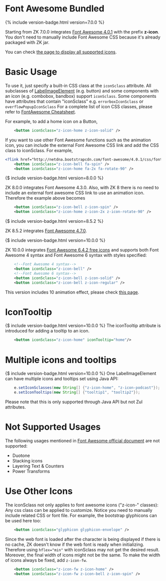 # Font Awesome Bundled

{% include version-badge.html version=7.0.0 %}

Starting from ZK 7.0.0 integrates [Font Awesome 4.0.1](https://fontawesomelib.com/releases/4.0.1/list/all/index.html)
with the prefix **z-icon**. You don't need to manually include Font
Awesome CSS because it's already packaged with ZK jar.

You can check [the page to display all supported icons](https://github.com/zkoss/zkbooks/blob/master/developersreference/developersreference/src/main/webapp/integration/font-awesome-icons.zul).

# Basic Usage

To use it, just specify a built-in CSS class at the `iconSclass`
attribute. All subclasses of
[LabelImageElement](https://www.zkoss.org/javadoc/latest/zk/org/zkoss/zul/impl/LabelImageElement.html)
(e.g. button) and some components with an icon (e.g. combobox, bandbox)
support `iconSclass`. Some components have attributes that contain
"iconSclass" e.g. `errorboxIconSclass` or `overflowPopupIconSclass` For
a complete list of icon CSS classes, please refer to [FontAwesome Cheatsheet](http://fontawesome.io/cheatsheet/).

For example, to add a home icon on a Button,

```xml
    <button iconSclass="z-icon-home z-icon-solid" />
```

If you want to use other Font Awesome functions such as the animation
icon, you can include the external Font Awesome CSS link and add the CSS
class to iconSclass. For example,

```xml
<?link href="http://netdna.bootstrapcdn.com/font-awesome/4.0.1/css/font-awesome.css" rel="stylesheet"?>
    <button iconSclass="z-icon-bell fa-spin" />
    <button iconSclass="z-icon-home fa-2x fa-rotate-90" />
```

{$ include version-badge.html version=8.0.0 %}

ZK 8.0.0 integrates Font Awesome 4.3.0. Also, with ZK 8 there is no need
to include an external font awesome CSS link to use an animation icon.
Therefore the example above becomes

```xml
    <button iconSclass="z-icon-bell z-icon-spin" />
    <button iconSclass="z-icon-home z-icon-2x z-icon-rotate-90" />
```

{$ include version-badge.html version=8.5.2 %}

ZK 8.5.2 integrates [Font Awesome 4.7.0](https://fontawesome.com/v4.7.0/icons/).

{$ include version-badge.html version=10.0.0 %}

ZK 10.0.0 integrates [Font Awesome 6.4.2 free icons](https://fontawesome.com/v6/search?o=r&m=free) and supports both
Font Awesome 4 syntax and Font Awesome 6 syntax with styles specified:

```xml
    <!--Font Awesome 4 syntax-->
    <button iconSclass="z-icon-bell" />
    <!--Font Awesome 6 syntax-->
    <button iconSclass="z-icon-bell z-icon-solid" />
    <button iconSclass="z-icon-bell z-icon-regular" />
```

This version includes 10 animation effect, please check [this page](https://github.com/zkoss/zkbooks/blob/master/developersreference/developersreference/src/main/webapp/integration/font-awesome-icons.zul).

# IconTooltip

{$ include version-badge.html version=10.0.0 %} The iconTooltip attribute is
introduced for adding a tooltip to an icon.

```xml
    <button iconSclass="z-icon-home" iconTooltip="home"/>
```

# Multiple icons and tooltips

{$ include version-badge.html version=10.0.0 %} One LabelImageElement can have
multiple icons and tooltips set using Java API:

```java
    e.setIconSclasses(new String[] {"z-icon-home", "z-icon-podcast"});
    e.setIconTooltips(new String[] {"tooltip1", "tooltip2"});
```

Please note that this is only supported through Java API but not Zul
attributes.

# Not Supported Usages

The following usages mentioned in [Font Awesome official document](https://fontawesome.com/docs/web/) are not supported:

- Duotone
- Stacking icons
- Layering Text & Counters
- Power Transforms

# Use Other Icons

The iconSclass not only applies to font awesome icons ("z-icon-"
classes): Any css class can be applied to customize. Notice you need to
manually include related CSS or font file. For example, the bootstrap
glyphicons can be used here too:

```xml
    <button iconSclass="glyphicon glyphicon-envelope" />
```

Since the web font is loaded after the character is being displayed if
there is no cache, ZK doesn't know if the web font is ready when
initializing. Therefore using `hflex="min"` with iconSclass may not get
the desired result. Moreover, the final width of icons might not be the
same. To make the width of icons always be fixed, add `z-icon-fw`.

```xml
    <button iconSclass="z-icon-fw z-icon-home" />
    <button iconSclass="z-icon-fw z-icon-bell z-icon-spin" />
```
